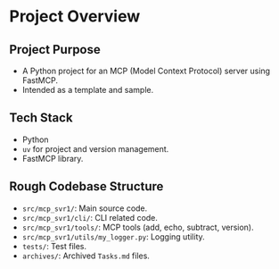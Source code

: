 # Project Overview

## Project Purpose
- A Python project for an MCP (Model Context Protocol) server using FastMCP.
- Intended as a template and sample.

## Tech Stack
- Python
- `uv` for project and version management.
- FastMCP library.

## Rough Codebase Structure
- `src/mcp_svr1/`: Main source code.
- `src/mcp_svr1/cli/`: CLI related code.
- `src/mcp_svr1/tools/`: MCP tools (add, echo, subtract, version).
- `src/mcp_svr1/utils/my_logger.py`: Logging utility.
- `tests/`: Test files.
- `archives/`: Archived `Tasks.md` files.
